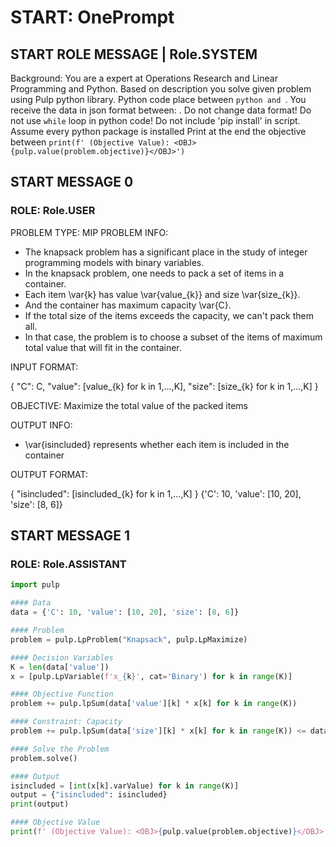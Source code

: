 # START: OnePrompt 
## START ROLE MESSAGE | Role.SYSTEM 
Background: You are a expert at Operations Research and Linear Programming and Python. Based on description you solve given problem using Pulp python library. Python code place between ```python and ```. You receive the data in json format between: <DATA></DATA>. Do not change data format! Do not use `while` loop in python code! Do not include 'pip install' in script. Assume every python package is installed Print at the end the objective between <OBJ></OBJ> `print(f' (Objective Value): <OBJ>{pulp.value(problem.objective)}</OBJ>')`  
## START MESSAGE 0 
### ROLE: Role.USER
<DESCRIPTION>
PROBLEM TYPE: MIP
PROBLEM INFO:

- The knapsack problem has a significant place in the study of integer programming models with binary variables. 
- In the knapsack problem, one needs to pack a set of items in a container.
- Each item \var{k} has value \var{value_{k}} and size \var{size_{k}}.
- And the container has maximum capacity \var{C}. 
- If the total size of the items exceeds the capacity, we can't pack them all. 
- In that case, the problem is to choose a subset of the items of maximum total value that will fit in the container. 

INPUT FORMAT:

{
	"C": C,
	"value": [value_{k} for k in 1,...,K],
	"size": [size_{k} for k in 1,...,K]
}


OBJECTIVE: Maximize the total value of the packed items

OUTPUT INFO:

- \var{isincluded} represents whether each item is included in the container

OUTPUT FORMAT:

{
	"isincluded": [isincluded_{k} for k in 1,...,K]
}
</DESCRIPTION>
<DATA>
{'C': 10, 'value': [10, 20], 'size': [8, 6]}</DATA>


## START MESSAGE 1 
### ROLE: Role.ASSISTANT
```python
import pulp

#### Data
data = {'C': 10, 'value': [10, 20], 'size': [8, 6]}

#### Problem
problem = pulp.LpProblem("Knapsack", pulp.LpMaximize)

#### Decision Variables
K = len(data['value'])
x = [pulp.LpVariable(f'x_{k}', cat='Binary') for k in range(K)]

#### Objective Function
problem += pulp.lpSum(data['value'][k] * x[k] for k in range(K))

#### Constraint: Capacity
problem += pulp.lpSum(data['size'][k] * x[k] for k in range(K)) <= data['C']

#### Solve the Problem
problem.solve()

#### Output
isincluded = [int(x[k].varValue) for k in range(K)]
output = {"isincluded": isincluded}
print(output)

#### Objective Value
print(f' (Objective Value): <OBJ>{pulp.value(problem.objective)}</OBJ>')
```

